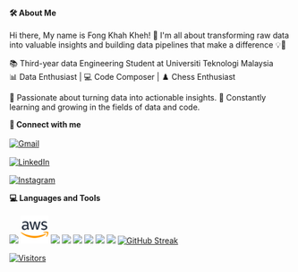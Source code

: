
<summary><b>🛠️ About Me</b></summary>
 <br>
<div>
  Hi there, My name is Fong Khah Kheh! 👋 I'm all about transforming raw data into valuable insights and building data pipelines that make a difference 💡🔌

  📚 Third-year data Engineering Student at Universiti Teknologi Malaysia  
  📊 Data Enthusiast | 💻 Code Composer | ♟️ Chess Enthusiast
 
  🚀 Passionate about turning data into actionable insights.
  🌱 Constantly learning and growing in the fields of data and code. 
</div>



<summary><b>📧 Connect with me</b></summary>
<br>
<div>
  <a href="mailto:fongkheh@graduate.utm.my">
  <img src="https://static.vecteezy.com/system/resources/thumbnails/020/964/377/small_2x/gmail-mail-icon-for-web-design-free-png.png" alt="Gmail" width="50" height="50">
</a>
  
  <a href="https://www.linkedin.com/in/fong-khah-kheh-0a539625a/" target="_blank"><img align="center" src="https://raw.githubusercontent.com/rahuldkjain/github-profile-readme-generator/master/src/images/icons/Social/linked-in-alt.svg" alt="LinkedIn" height="50" width="50" /></a>
  
  <a href="https://instagram.com/khahkhehhh__" target="_blank"><img align="center" src="https://raw.githubusercontent.com/rahuldkjain/github-profile-readme-generator/master/src/images/icons/Social/instagram.svg" alt="Instagram" height="50" width="50" /></a>
</div>


<summary><b>💻 Languages and Tools</b></summary>
<br>
<div>
  <img src="https://upload.wikimedia.org/wikipedia/commons/thumb/1/18/ISO_C%2B%2B_Logo.svg/1200px-ISO_C%2B%2B_Logo.svg.png" height="50">
<img src="https://raw.githubusercontent.com/devicons/devicon/master/icons/amazonwebservices/amazonwebservices-original-wordmark.svg" height="50"> 
  <img src="https://upload.wikimedia.org/wikipedia/en/thumb/3/30/Java_programming_language_logo.svg/182px-Java_programming_language_logo.svg.png" height="70">
  <img src="https://upload.wikimedia.org/wikipedia/commons/thumb/2/27/PHP-logo.svg/182px-PHP-logo.svg.png" height="40">
  <img src="https://upload.wikimedia.org/wikipedia/commons/thumb/6/61/HTML5_logo_and_wordmark.svg/180px-HTML5_logo_and_wordmark.svg.png" height="60">
  <img src="https://upload.wikimedia.org/wikipedia/commons/thumb/1/1b/R_logo.svg/182px-R_logo.svg.png" height="50">
  <img src="https://upload.wikimedia.org/wikipedia/id/thumb/a/a9/MySQL.png/300px-MySQL.png" height="50">
  <img src="https://upload.wikimedia.org/wikipedia/commons/thumb/3/33/Figma-logo.svg/600px-Figma-logo.svg.png" height="50>
</div>

<br>
<br>

<summary><b>📊 GitHub Statistic</b></summary>
<br>
<div>
  <img src="https://github-readme-stats.vercel.app/api?username=khahkhehhh&show_icons=true&theme=white">
  <a href="https://git.io/streak-stats"><img src="https://streak-stats.demolab.com?user=khahkhehhh&theme=transparent&mode=weekly" alt="GitHub Streak" />
</div>


[![Visitors](https://api.visitorbadge.io/api/visitors?path=khahkhehhh&label=VISITORS%20TODAY&labelColor=%2345b6fe&countColor=%236ac5fe)](https://visitorbadge.io/status?path=khahkhehhh)

